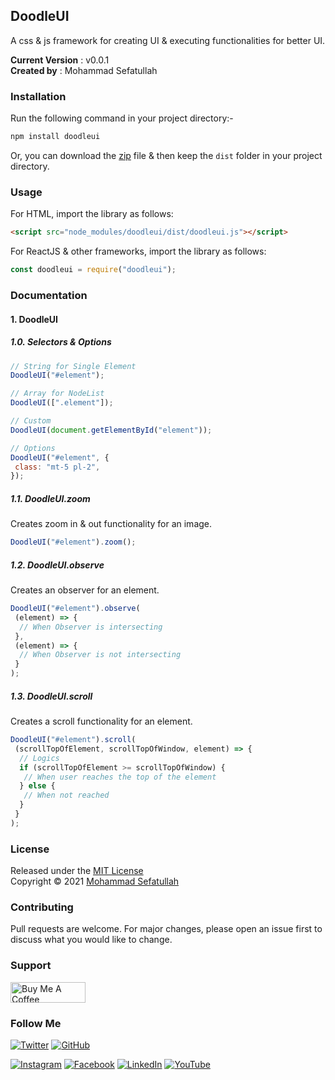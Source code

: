 ## DoodleUI

A css & js framework for creating UI & executing functionalities for better UI.

**Current Version** : v0.0.1
<br/>
**Created by** : Mohammad Sefatullah

### Installation

Run the following command in your project directory:-

```bash
npm install doodleui
```

Or, you can download the [zip](https://github.com/mosefatullah/doodleui/zipball/main) file & then keep the `dist` folder in your project directory.

### Usage

For HTML, import the library as follows:

```html
<script src="node_modules/doodleui/dist/doodleui.js"></script>
```

For ReactJS & other frameworks, import the library as follows:

```javascript
const doodleui = require("doodleui");
```

### Documentation

#### 1. DoodleUI

##### 1.0. Selectors & Options

```javascript
// String for Single Element
DoodleUI("#element");

// Array for NodeList
DoodleUI([".element"]);

// Custom
DoodleUI(document.getElementById("element"));
```

```javascript
// Options
DoodleUI("#element", {
 class: "mt-5 pl-2",
});
```

##### 1.1. DoodleUI.zoom

Creates zoom in & out functionality for an image.

```javascript
DoodleUI("#element").zoom();
```

##### 1.2. DoodleUI.observe

Creates an observer for an element.

```javascript
DoodleUI("#element").observe(
 (element) => {
  // When Observer is intersecting
 },
 (element) => {
  // When Observer is not intersecting
 }
);
```

##### 1.3. DoodleUI.scroll

Creates a scroll functionality for an element.

```javascript
DoodleUI("#element").scroll(
 (scrollTopOfElement, scrollTopOfWindow, element) => {
  // Logics
  if (scrollTopOfElement >= scrollTopOfWindow) {
   // When user reaches the top of the element
  } else {
   // When not reached
  }
 }
);
```

### License

Released under the [MIT License](https://github.com/mosefatullah/doodleui/blob/main/LICENSE) <br/>
Copyright © 2021 [Mohammad Sefatullah]()

### Contributing

Pull requests are welcome. For major changes, please open an issue first to discuss what you would like to change.

### Support

<a href="https://www.buymeacoffee.com/mosefatullah" target="_blank"><img src="https://cdn.buymeacoffee.com/buttons/v2/default-yellow.png" alt="Buy Me A Coffee" height="33px" width="120px"></a>

### Follow Me

[![Twitter](https://img.shields.io/twitter/follow/mosefatullah?style=social)](https://twitter.com/mosefatullah)
[![GitHub](https://img.shields.io/github/followers/mosefatullah?style=social)](https://github.com/mosefatullah)

[![Instagram](https://img.shields.io/badge/Instagram-mosefatullah-red?style=flat-square&logo=instagram)](https://www.instagram.com/mosefatullah/)
[![Facebook](https://img.shields.io/badge/Facebook-mosefatullah-blue?style=flat-square&logo=facebook)](https://www.facebook.com/mosefatullah/)
[![LinkedIn](https://img.shields.io/badge/LinkedIn-mosefatullah-blue?style=flat-square&logo=linkedin)](https://www.linkedin.com/in/mosefatullah/)
[![YouTube](https://img.shields.io/badge/YouTube-mosefatullah-red?style=flat-square&logo=youtube)](https://www.youtube.com/channel/UCQfjLWq7nSCaZgX6PnOYjzQ)

